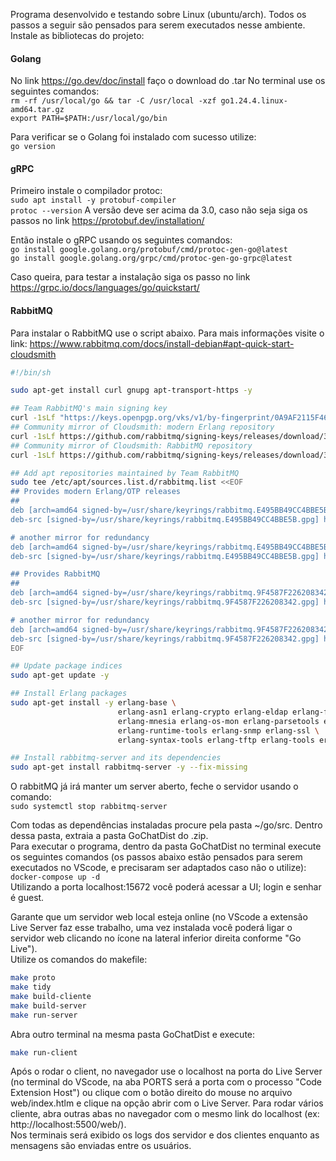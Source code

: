 Programa desenvolvido e testando sobre Linux (ubuntu/arch). Todos os passos a seguir são pensados para serem executados nesse ambiente.<br>
Instale as bibliotecas do projeto:<br>
#### Golang
No link https://go.dev/doc/install faço o download do .tar
No terminal use os seguintes comandos:<br>
`rm -rf /usr/local/go && tar -C /usr/local -xzf go1.24.4.linux-amd64.tar.gz`<br>
`export PATH=$PATH:/usr/local/go/bin`<br>

Para verificar se o Golang foi instalado com sucesso utilize:<br>
`go version`

#### gRPC
Primeiro instale o compilador protoc:<br>
`sudo apt install -y protobuf-compiler`<br>
`protoc --version` A versão deve ser acima da 3.0, caso não seja siga os passos no link https://protobuf.dev/installation/<br>

Então instale o gRPC usando os seguintes comandos:<br>
`go install google.golang.org/protobuf/cmd/protoc-gen-go@latest`<br>
`go install google.golang.org/grpc/cmd/protoc-gen-go-grpc@latest`

Caso queira, para testar a instalação siga os passo no link https://grpc.io/docs/languages/go/quickstart/

#### RabbitMQ
Para instalar o RabbitMQ use o script abaixo. Para mais informações visite o link: https://www.rabbitmq.com/docs/install-debian#apt-quick-start-cloudsmith

```bash
#!/bin/sh

sudo apt-get install curl gnupg apt-transport-https -y

## Team RabbitMQ's main signing key
curl -1sLf "https://keys.openpgp.org/vks/v1/by-fingerprint/0A9AF2115F4687BD29803A206B73A36E6026DFCA" | sudo gpg --dearmor | sudo tee /usr/share/keyrings/com.rabbitmq.team.gpg > /dev/null
## Community mirror of Cloudsmith: modern Erlang repository
curl -1sLf https://github.com/rabbitmq/signing-keys/releases/download/3.0/cloudsmith.rabbitmq-erlang.E495BB49CC4BBE5B.key | sudo gpg --dearmor | sudo tee /usr/share/keyrings/rabbitmq.E495BB49CC4BBE5B.gpg > /dev/null
## Community mirror of Cloudsmith: RabbitMQ repository
curl -1sLf https://github.com/rabbitmq/signing-keys/releases/download/3.0/cloudsmith.rabbitmq-server.9F4587F226208342.key | sudo gpg --dearmor | sudo tee /usr/share/keyrings/rabbitmq.9F4587F226208342.gpg > /dev/null

## Add apt repositories maintained by Team RabbitMQ
sudo tee /etc/apt/sources.list.d/rabbitmq.list <<EOF
## Provides modern Erlang/OTP releases
##
deb [arch=amd64 signed-by=/usr/share/keyrings/rabbitmq.E495BB49CC4BBE5B.gpg] https://ppa1.rabbitmq.com/rabbitmq/rabbitmq-erlang/deb/ubuntu noble main
deb-src [signed-by=/usr/share/keyrings/rabbitmq.E495BB49CC4BBE5B.gpg] https://ppa1.rabbitmq.com/rabbitmq/rabbitmq-erlang/deb/ubuntu noble main

# another mirror for redundancy
deb [arch=amd64 signed-by=/usr/share/keyrings/rabbitmq.E495BB49CC4BBE5B.gpg] https://ppa2.rabbitmq.com/rabbitmq/rabbitmq-erlang/deb/ubuntu noble main
deb-src [signed-by=/usr/share/keyrings/rabbitmq.E495BB49CC4BBE5B.gpg] https://ppa2.rabbitmq.com/rabbitmq/rabbitmq-erlang/deb/ubuntu noble main

## Provides RabbitMQ
##
deb [arch=amd64 signed-by=/usr/share/keyrings/rabbitmq.9F4587F226208342.gpg] https://ppa1.rabbitmq.com/rabbitmq/rabbitmq-server/deb/ubuntu noble main
deb-src [signed-by=/usr/share/keyrings/rabbitmq.9F4587F226208342.gpg] https://ppa1.rabbitmq.com/rabbitmq/rabbitmq-server/deb/ubuntu noble main

# another mirror for redundancy
deb [arch=amd64 signed-by=/usr/share/keyrings/rabbitmq.9F4587F226208342.gpg] https://ppa2.rabbitmq.com/rabbitmq/rabbitmq-server/deb/ubuntu noble main
deb-src [signed-by=/usr/share/keyrings/rabbitmq.9F4587F226208342.gpg] https://ppa2.rabbitmq.com/rabbitmq/rabbitmq-server/deb/ubuntu noble main
EOF

## Update package indices
sudo apt-get update -y

## Install Erlang packages
sudo apt-get install -y erlang-base \
                        erlang-asn1 erlang-crypto erlang-eldap erlang-ftp erlang-inets \
                        erlang-mnesia erlang-os-mon erlang-parsetools erlang-public-key \
                        erlang-runtime-tools erlang-snmp erlang-ssl \
                        erlang-syntax-tools erlang-tftp erlang-tools erlang-xmerl

## Install rabbitmq-server and its dependencies
sudo apt-get install rabbitmq-server -y --fix-missing
```

O rabbitMQ já irá manter um server aberto, feche o servidor usando o comando:<br>
`sudo systemctl stop rabbitmq-server`

Com todas as dependências instaladas procure pela pasta ~/go/src. Dentro dessa pasta, extraia a pasta GoChatDist do .zip.<br>
Para executar o programa, dentro da pasta GoChatDist no terminal execute os seguintes comandos (os passos abaixo estão pensados para serem executados no VScode, e precisaram ser adaptados caso não o utilize):<br>
`docker-compose up -d`<br>
Utilizando a porta localhost:15672 você poderá acessar a UI; login e senhar é guest.

Garante que um servidor web local esteja online (no VScode a extensão Live Server faz esse trabalho, uma vez instalada você poderá ligar o servidor web clicando no ícone na lateral inferior direita conforme "Go Live").<br>
Utilize os comandos do makefile:
```bash
make proto
make tidy
make build-cliente
make build-server
make run-server
```

Abra outro terminal na mesma pasta GoChatDist e execute:
```bash
make run-client
```

Após o rodar o client, no navegador use o localhost na porta do Live Server (no terminal do VScode, na aba PORTS será a porta com o processo "Code Extension Host") ou clique com o botão direito do mouse no arquivo web/index.htlm e clique na opção abrir com o Live Server. Para rodar vários cliente, abra outras abas no navegador com o mesmo link do localhost (ex: http://localhost:5500/web/).<br>
Nos terminais será exibido os logs dos servidor e dos clientes enquanto as mensagens são enviadas entre os usuários.